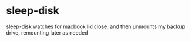 # sleep-disk
sleep-disk watches for macbook lid close, and then unmounts my backup drive, remounting later as needed
